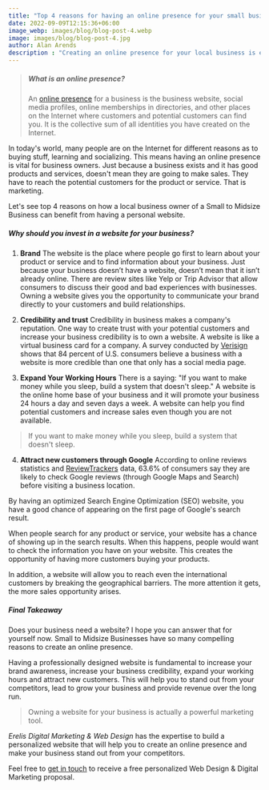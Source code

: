 ```yaml
---
title: "Top 4 reasons for having an online presence for your small business"
date: 2022-09-09T12:15:36+06:00
image_webp: images/blog/blog-post-4.webp
image: images/blog/blog-post-4.jpg
author: Alan Arends
description : "Creating an online presence for your local business is essential to reach out for customers and make your business stand out from your competitors. Find 4 reasons why?"
---
```


> ##### What is an online presence? 
> An [online presence](https://www.crowdspring.com/blog/small-business-online-presence-getting-started-website/) for a business is the business website, social media profiles, online memberships in directories, and other places on the Internet where customers and potential customers can find you. It is the collective sum of all identities you have created on the Internet.

In today's world, many people are on the Internet for different reasons as to buying stuff, learning and socializing. This means having an online presence is vital for business owners.
Just because a business exists and it has good products and services, doesn't mean they are going to make sales. They have to reach the potential customers for the product or service. That is marketing.

Let's see top 4 reasons on how a local business owner of a Small to Midsize Business can benefit from having a personal website.

##### Why should you invest in a website for your business?

1. **Brand**
The website is the place where people go first to learn about your product or service and to find information about your business. Just because your business doesn’t have a website, doesn’t mean that it isn’t already online. There are review sites like Yelp or Trip Advisor that allow consumers to discuss their good and bad experiences with businesses. Owning a website gives you the opportunity to communicate your brand directly to your customers and build relationships.

2. **Credibility and trust**
Credibility in business makes a company's reputation. One way to create trust with your potential customers and increase your business credibility is to own a website. A website is like a virtual business card for a company.
A survey conducted by [Verisign](https://blog.verisign.com/getting-online/five-reasons-every-small-business-needs-a-website/) shows that 84 percent of U.S. consumers believe a business with a website is more credible than one that only has a social media page.

3. **Expand Your Working Hours**
There is a saying: "If you want to make money while you sleep, build a system that doesn't sleep." A website is the online home base of your business and it will promote your business 24 hours a day and seven days a week. A website can help you find potential customers and increase sales even though you are not available.

> If you want to make money while you sleep, build a system that doesn't sleep.

4. **Attract new customers through Google**
According to online reviews statistics and [ReviewTrackers](https://www.reviewtrackers.com/reports/online-reviews-survey/) data, 63.6% of consumers say they are likely to check Google reviews (through Google Maps and Search) before visiting a business location.

By having an optimized Search Engine Optimization (SEO) website, you have a good chance of appearing on the first page of Google's search result.

When people search for any product or service, your website has a chance of showing up in the search results. When this happens, people would want to check the information you have on your website. This creates the opportunity of having more customers buying your products.

In addition, a website will allow you to reach even the international customers by breaking the geographical barriers. The more attention it gets, the more sales opportunity arises.

##### Final Takeaway
Does your business need a website? I hope you can answer that for yourself now.
Small to Midsize Businesses have so many compelling reasons to create an online presence.

Having a professionally designed website is fundamental to increase your brand awareness, increase your business credibility, expand your working hours and attract new customers. This will help you to stand out from your competitors, lead to grow your business and provide revenue over the long run.

> Owning a website for your business is actually a powerful marketing tool.

*Erelis Digital Marketing & Web Design* has the expertise to build a personalized website that will help you to create an online presence and make your business stand out from your competitors.

Feel free to [get in touch](#contact) to receive a free personalized Web Design & Digital Marketing proposal.
